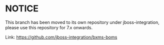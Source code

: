 # NOTICE

This branch has been moved to its own repository under jboss-integration, please
use this repository for 7.x onwards.

Link: https://github.com/jboss-integration/bxms-boms